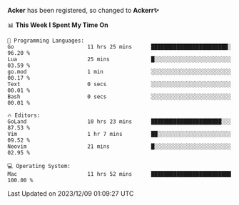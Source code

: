 **Acker** has been registered, so changed to **Ackerr✨**

<!--START_SECTION:waka-->
📊 **This Week I Spent My Time On** 

```text
💬 Programming Languages: 
Go                       11 hrs 25 mins      ████████████████████████░   96.20 % 
Lua                      25 mins             █░░░░░░░░░░░░░░░░░░░░░░░░   03.59 % 
go.mod                   1 min               ░░░░░░░░░░░░░░░░░░░░░░░░░   00.17 % 
Text                     0 secs              ░░░░░░░░░░░░░░░░░░░░░░░░░   00.01 % 
Bash                     0 secs              ░░░░░░░░░░░░░░░░░░░░░░░░░   00.01 % 

🔥 Editors: 
GoLand                   10 hrs 23 mins      ██████████████████████░░░   87.53 % 
Vim                      1 hr 7 mins         ██░░░░░░░░░░░░░░░░░░░░░░░   09.52 % 
Neovim                   21 mins             █░░░░░░░░░░░░░░░░░░░░░░░░   02.95 % 

💻 Operating System: 
Mac                      11 hrs 52 mins      █████████████████████████   100.00 % 
```


 Last Updated on 2023/12/09 01:09:27 UTC
<!--END_SECTION:waka-->
